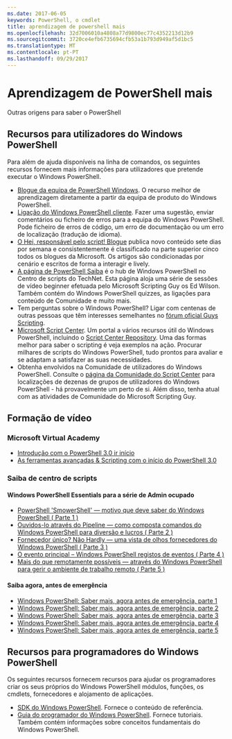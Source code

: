 ```yaml
---
ms.date: 2017-06-05
keywords: PowerShell, o cmdlet
title: aprendizagem de powershell mais
ms.openlocfilehash: 32d7006010a4808a77d9800ec77c4352213d12b9
ms.sourcegitcommit: 3720ce4efb6735694cfb53a1b793d949af5d1bc5
ms.translationtype: MT
ms.contentlocale: pt-PT
ms.lasthandoff: 09/29/2017
---
```

# <a name="more-powershell-learning"></a>Aprendizagem de PowerShell mais

Outras origens para saber o PowerShell  

## <a name="resources-for-windows-powershell-users"></a>Recursos para utilizadores do Windows PowerShell

Para além de ajuda disponíveis na linha de comandos, os seguintes recursos fornecem mais informações para utilizadores que pretende executar o Windows PowerShell.

- [Blogue da equipa de PowerShell Windows](http://blogs.msdn.com/b/powershell/). O recurso melhor de aprendizagem diretamente a partir da equipa de produto do Windows PowerShell.
- [Ligação do Windows PowerShell cliente](http://Connect.Microsoft.com/PowerShell). Fazer uma sugestão, enviar comentários ou ficheiro de erros para a equipa do Windows PowerShell. Pode ficheiro de erros de código, um erro de documentação ou um erro de localização (tradução de idioma).
- [O Hei, responsável pelo script! Blogue](https://blogs.technet.microsoft.com/heyscriptingguy/) publica novo conteúdo sete dias por semana e consistentemente é classificado na parte superior cinco todos os blogues da Microsoft. Os artigos são condicionadas por cenário e escritos de forma a interagir e lively.
- [A página de PowerShell Saiba](https://blogs.technet.microsoft.com/heyscriptingguy/2015/01/04/weekend-scripter-the-best-ways-to-learn-powershell/) é o hub de Windows PowerShell no Centro de scripts do TechNet. Esta página aloja uma série de sessões de vídeo beginner efetuada pelo Microsoft Scripting Guy os Ed Wilson. Também contém do Windows PowerShell quizzes, as ligações para conteúdo de Comunidade e muito mais.
- Tem perguntas sobre o Windows PowerShell? Ligar com centenas de outras pessoas que têm interesses semelhantes no [fórum oficial Guys Scripting](http://social.technet.microsoft.com/forums/itcg/threads/).
- [Microsoft Script Center](https://technet.microsoft.com/scriptcenter). Um portal a vários recursos útil do Windows PowerShell, incluindo o [Script Center Repository](http://gallery.technet.microsoft.com/scriptcenter/). Uma das formas melhor para saber o scripting é veja exemplos na ação. Procurar milhares de scripts do Windows PowerShell, tudo prontos para avaliar e se adaptam a satisfazer as suas necessidades.
- Obtenha envolvidos na Comunidade de utilizadores do Windows PowerShell. Consulte o [página da Comunidade do Script Center](https://technet.microsoft.com/scriptcenter/hh182567.aspx) para localizações de dezenas de grupos de utilizadores do Windows PowerShell - há provavelmente um perto de si. Além disso, tenha atual com as atividades de Comunidade do Microsoft Scripting Guy.

## <a name="video-training"></a>Formação de vídeo

### <a name="microsoft-virtual-academy"></a>Microsoft Virtual Academy
- [Introdução com o PowerShell 3.0 ir início](https://mva.microsoft.com/en-US/training-courses/getting-started-with-powershell-30-jump-start-8276)
- [As ferramentas avançadas & Scripting com o início do PowerShell 3.0](https://mva.microsoft.com/en-US/training-courses/advanced-tools-scripting-with-powershell-30-jump-start-8231)

### <a name="script-center-learn"></a>Saiba de centro de scripts
#### <a name="windows-powershell-essentials-for-the-busy-admin-series"></a>Windows PowerShell Essentials para a série de Admin ocupado
- [PowerShell 'SmowerShell' — motivo que deve saber do Windows PowerShell &#40; Parte 1 &#41;](http://dlbmodigital.microsoft.com/webcasts/wmv/23976_Dnl_L.wmv)
- [Ouvidos-lo através do Pipeline — como composta comandos do Windows PowerShell para diversão e lucros &#40; Parte 2 &#41;](http://dlbmodigital.microsoft.com/webcasts/wmv/23977_Dnl_L.wmv)
- [Fornecedor único? Não Hardly — uma vista de olhos fornecedores do Windows PowerShell &#40; Parte 3 &#41;](http://dlbmodigital.microsoft.com/webcasts/wmv/23978_Dnl_L.wmv)
- [O evento principal – Windows PowerShell registos de eventos &#40; Parte 4 &#41;](http://dlbmodigital.microsoft.com/webcasts/wmv/23979_Dnl_L.wmv)
- [Mais do que remotamente possíveis — através do Windows PowerShell para gerir o ambiente de trabalho remoto &#40; Parte 5 &#41;](http://dlbmodigital.microsoft.com/webcasts/wmv/23980_Dnl_L.wmv)

#### <a name="learn-it-now-before-its-an-emergency"></a>Saiba agora, antes de emergência
- [Windows PowerShell: Saber mais, agora antes de emergência, parte 1](http://dlbmodigital.microsoft.com/webcasts/wmv/1032481530_Dnl_L.wmv)
- [Windows PowerShell: Saber mais, agora antes de emergência, parte 2](http://dlbmodigital.microsoft.com/webcasts/wmv/1032481542_Dnl_L.wmv)
- [Windows PowerShell: Saber mais, agora antes de emergência, parte 3](http://dlbmodigital.microsoft.com/webcasts/wmv/1032481548_Dnl_L.wmv)
- [Windows PowerShell: Saber mais, agora antes de emergência, parte 4](http://dlbmodigital.microsoft.com/webcasts/wmv/1032481552_Dnl_L.wmv)
- [Windows PowerShell: Saber mais, agora antes de emergência, parte 5](http://dlbmodigital.microsoft.com/webcasts/wmv/1032481554_Dnl_L.wmv)

## <a name="resources-for-windows-powershell-developers"></a>Recursos para programadores do Windows PowerShell

Os seguintes recursos fornecem recursos para ajudar os programadores criar os seus próprios do Windows PowerShell módulos, funções, os cmdlets, fornecedores e alojamento de aplicações.

- [SDK do Windows PowerShell](http://go.microsoft.com/fwlink/p/?LinkID=89595). Fornece o conteúdo de referência.
- [Guia do programador do Windows PowerShell](http://go.microsoft.com/fwlink/p/?LinkID=89596). Fornece tutoriais. Também contém informações sobre conceitos fundamentais do Windows PowerShell.

